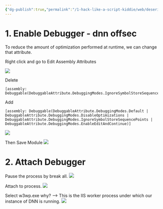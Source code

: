 ```yaml
---
{"dg-publish":true,"permalink":"/1-hack-like-a-script-kiddie/web/deserialization-net/debug-with-dnspy-dnn/","noteIcon":"","created":"2025-04-15T14:11:19.601-04:00"}
---
```



















 
 
# 1. Enable Debugger - dnn offsec
 
  To reduce the amount of optimization performed at runtime, we can change that attribute.

Right click and go to Edit Assembly Attributes

![](https://i.imgur.com/Bp1PiC9.png)

Delete 
```
[assembly: Debuggable(DebuggableAttribute.DebuggingModes.IgnoreSymbolStoreSequencePoints)]

```


Add
```
[assembly: Debuggable(DebuggableAttribute.DebuggingModes.Default | DebuggableAttribute.DebuggingModes.DisableOptimizations | DebuggableAttribute.DebuggingModes.IgnoreSymbolStoreSequencePoints | DebuggableAttribute.DebuggingModes.EnableEditAndContinue)]
```

![](https://i.imgur.com/hkGJsxe.png)

Then Save Module 
![](https://i.imgur.com/S48aPmK.png)


# 2. Attach Debugger

Pause the process by break all.
![](https://i.imgur.com/3u9Je7d.png)




Attach to process.
![](https://i.imgur.com/RXpwTF8.png)



Select w3wp.exe
	why? --> This is the IIS worker process under which our instance of DNN is running.
![](https://i.imgur.com/VpV7HDJ.png)

